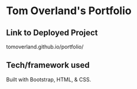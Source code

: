# Tom Overland's Portfolio

## Link to Deployed Project
tomoverland.github.io/portfolio/

## Tech/framework used
Built with Bootstrap, HTML, & CSS.
